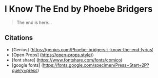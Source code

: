 # I Know The End by Phoebe Bridgers

> The end is here...

## Citations
* [Genius] (https://genius.com/Phoebe-bridgers-i-know-the-end-lyrics)
* [Open Props] (https://open-props.style/) 
* [font share] (https://www.fontshare.com/fonts/comico)
* [google fonts] (https://fonts.google.com/specimen/Press+Start+2P?query=press)